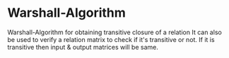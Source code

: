 # Warshall-Algorithm
Warshall-Algorithm for obtaining transitive closure of a relation
It can also be used to verify a relation matrix to check if it's transitive or not. If it is transitive then input & output matrices will be same. 
